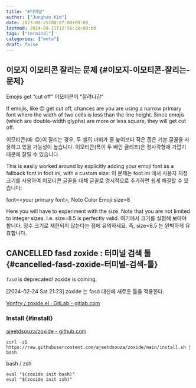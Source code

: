 ```yaml
---
title: "#터미널"
author: ["Junghan Kim"]
date: 2023-09-25T08:07:00+09:00
lastmod: 2024-09-21T12:56:28+09:00
tags: ["terminal"]
categories: ["meta"]
draft: false
---
```


## 이모지 이모티콘 잘리는 문제 {#이모지-이모티콘-잘리는-문제}



Emojis get “cut off” 이모티콘이 "잘려나감"

If emojis, like 😍 get cut off, chances are you are using a narrow primary font where the width of two cells is less than the line height. Since emojis (which are double-width glyphs) are more or less square, they will get cut off.

이모티콘(예: 😍)이 잘리는 경우, 두 셀의 너비가 줄 높이보다 작은 좁은 기본 글꼴을 사용하고 있을 가능성이 높습니다. 이모티콘(폭이 두 배인 글리프)은 정사각형에 가깝기 때문에 잘릴 수 있습니다.

This is easily worked around by explicitly adding your emoji font as a fallback font in foot.ini, with a custom size: 이 문제는 foot.ini 에서 사용자 지정 크기를 사용하여 이모티콘 글꼴을 대체 글꼴로 명시적으로 추가하면 쉽게 해결할 수 있습니다:

font=&lt;your primary font&gt;, Noto Color Emoji:size=8

Here you will have to experiment with the size. Note that you are not limited to integer sizes. I.e. size=8.5 is perfectly valid. 여기에서 크기를 실험해 보아야 합니다. 정수 크기로 제한되지 않는다는 점에 유의하세요. 즉, size=8.5 는 완벽하게 유효합니다.


## CANCELLED fasd zoxide : 터미널 검색 툴 {#cancelled-fasd-zoxide-터미널-검색-툴}

`fasd` is deprecated! zoxide is coming.

<span class="timestamp-wrapper"><span class="timestamp">[2024-02-24 Sat 21:23] </span></span> zoxide 는 fasd 대신에 새로운 툴을 적용한다.

[Vonfry / zoxide.el · GitLab - gitlab.com](https://gitlab.com/Vonfry/zoxide.el)


### Install {#install}

[ajeetdsouza/zoxide - github.com](https://github.com/ajeetdsouza/zoxide)

```text
curl -sS https://raw.githubusercontent.com/ajeetdsouza/zoxide/main/install.sh | bash
```

bash / zsh

```text
eval "$(zoxide init bash)"
eval "$(zoxide init zsh)"
```
